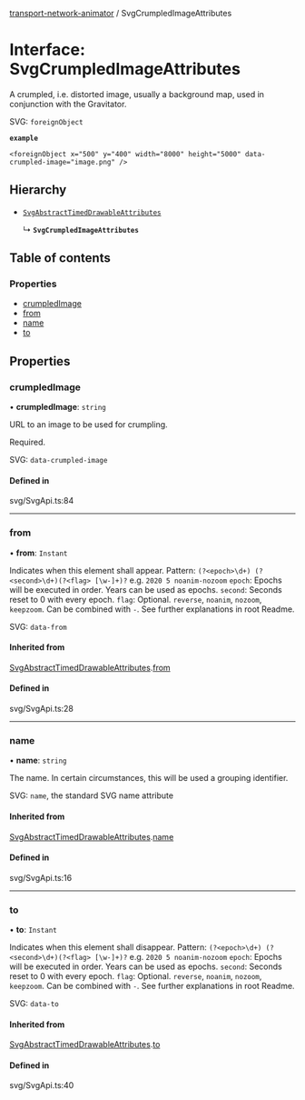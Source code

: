 [transport-network-animator](../README.md) / SvgCrumpledImageAttributes

# Interface: SvgCrumpledImageAttributes

A crumpled, i.e. distorted image, usually a background map, used in conjunction with the Gravitator.

SVG: `foreignObject`

**`example`**
```
<foreignObject x="500" y="400" width="8000" height="5000" data-crumpled-image="image.png" />
```

## Hierarchy

- [`SvgAbstractTimedDrawableAttributes`](SvgAbstractTimedDrawableAttributes.md)

  ↳ **`SvgCrumpledImageAttributes`**

## Table of contents

### Properties

- [crumpledImage](SvgCrumpledImageAttributes.md#crumpledimage)
- [from](SvgCrumpledImageAttributes.md#from)
- [name](SvgCrumpledImageAttributes.md#name)
- [to](SvgCrumpledImageAttributes.md#to)

## Properties

### crumpledImage

• **crumpledImage**: `string`

URL to an image to be used for crumpling.

Required.

SVG: `data-crumpled-image`

#### Defined in

svg/SvgApi.ts:84

___

### from

• **from**: `Instant`

Indicates when this element shall appear.
Pattern: `(?<epoch>\d+) (?<second>\d+)(?<flag> [\w-]+)?` e.g. `2020 5 noanim-nozoom`
`epoch`: Epochs will be executed in order. Years can be used as epochs.
`second`: Seconds reset to 0 with every epoch.
`flag`: Optional. `reverse`, `noanim`, `nozoom`, `keepzoom`. Can be combined with `-`.
See further explanations in root Readme.

SVG: `data-from`

#### Inherited from

[SvgAbstractTimedDrawableAttributes](SvgAbstractTimedDrawableAttributes.md).[from](SvgAbstractTimedDrawableAttributes.md#from)

#### Defined in

svg/SvgApi.ts:28

___

### name

• **name**: `string`

The name. In certain circumstances, this will be used a grouping identifier.

SVG: `name`, the standard SVG name attribute

#### Inherited from

[SvgAbstractTimedDrawableAttributes](SvgAbstractTimedDrawableAttributes.md).[name](SvgAbstractTimedDrawableAttributes.md#name)

#### Defined in

svg/SvgApi.ts:16

___

### to

• **to**: `Instant`

Indicates when this element shall disappear.
Pattern: `(?<epoch>\d+) (?<second>\d+)(?<flag> [\w-]+)?` e.g. `2020 5 noanim-nozoom`
`epoch`: Epochs will be executed in order. Years can be used as epochs.
`second`: Seconds reset to 0 with every epoch.
`flag`: Optional. `reverse`, `noanim`, `nozoom`, `keepzoom`. Can be combined with `-`.
See further explanations in root Readme.

SVG: `data-to`

#### Inherited from

[SvgAbstractTimedDrawableAttributes](SvgAbstractTimedDrawableAttributes.md).[to](SvgAbstractTimedDrawableAttributes.md#to)

#### Defined in

svg/SvgApi.ts:40

